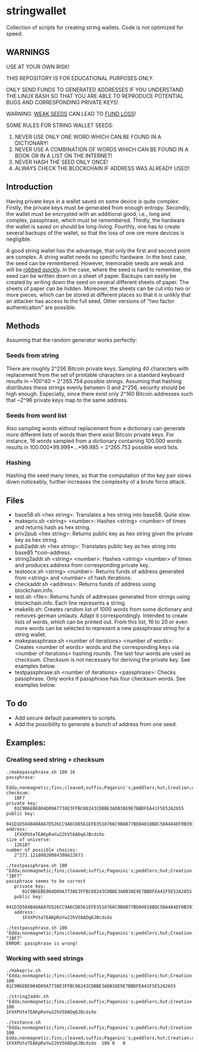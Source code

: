 # stringwallet
Collection of scripts for creating string wallets. Code is not optimized for speed.

## WARNINGS
USE AT YOUR OWN RISK!

THIS REPOSITORY IS FOR EDUCATIONAL PURPOSES ONLY.

ONLY SEND FUNDS TO GENERATED ADDRESSES IF YOU UNDERSTAND THE LINUX BASH SO THAT YOU ARE ABLE TO REPRODUCE POTENTIAL BUGS AND CORRESPONDING PRIVATE KEYS!

WARNING: [WEAK SEEDS](https://bitcointalk.org/index.php?topic=177389) CAN LEAD TO [FUND LOSS](https://www.deepdotweb.com/2016/02/18/hackers-make-103000-cracking-bitcoin-wallets/)! 

SOME RULES FOR STRING WALLET SEEDS:

1. NEVER USE ONLY ONE WORD WHICH CAN BE FOUND IN A DICTIONARY!
2. NEVER USE A COMBINATION OF WORDS WHICH CAN BE FOUND IN A BOOK OR IN A LIST ON THE INTERNET!
3. NEVER HASH THE SEED ONLY ONCE!
4. ALWAYS CHECK THE BLOCKCHAIN IF ADDRESS WAS ALREADY USED!

## Introduction
Having private keys in a wallet saved on some device is quite complex: Firstly, the private keys must be generated from enough entropy. Secondly, the wallet must be encrypted with an additional good, i.e., long and complex, passphrase, which must be remembered. Thirdly, the hardware the wallet is saved on should be long-living. Fourthly, one has to create several backups of the wallet, so that the loss of one ore more devices is negligible.

A good string wallet has the advantage, that only the first and second point are complex. A string wallet needs no specific hardware. In the best case, the seed can be remembered. However, memorable seeds are weak and will be [robbed quickly](https://www.reddit.com/r/Bitcoin/comments/1ndsxi/a_test_of_brainwallet_passphrases/). In the case, where the seed is hard to remember, the seed can be written down on a sheet of paper. Backups can easily be created by writing down the seed on several different sheets of paper. The sheets of paper can be hidden. Moreover, the sheets can be cut into two or more pieces, which can be stored at different places so that it is unlikly that an attacker has access to the full seed. Other versions of "two factor authentication" are possible.

## Methods
Assuming that the random generator works perfectly:

### Seeds from string
There are roughly 2^256 Bitcoin private keys. Sampling 40 characters with replacement from the set of printable characters on a standard keyboard results in ~100^40 = 2^265.754 possible strings. Assuming that hashing distributes these strings evenly between 0 and 2^256, security should be high enough. Especially, since there exist only 2^160 Bitcoin addresses such that ~2^96 private keys map to the same address.

### Seeds from word list
Also sampling words without replacement from a dictionary can generate more different lists of words than there exist Bitcoin private keys. For instance, 16 words sampled from a dictionary containing 100.000 words results in 100.000\*99.999\*...\*99.985 = 2^265.753 possible word lists.

### Hashing
Hashing the seed many times, so that the computation of the key pair slows down noticeably, further increases the complexity of a brute force attack.

## Files
- base58.sh \<hex string\>:
  Translates a hex string into base58. Quite slow.
- makepriv.sh \<string\> \<number\>:
  Hashes \<string\> \<number\> of times and returns hash as hex string.
- priv2pub \<hex string\>:
  Returns public key as hex string given the private key as hex string.
- pub2addr.sh \<hex string\>:
  Translates public key as hex string into base85 \*coin-address.
- string2addr.sh \<string\> \<number\>:
  Hashes \<string\> \<number\> of times and produces address from corresponding private key.
- testonce.sh \<string\> \<number\>:
  Returns funds of address generated from \<string\> and \<number\> of hash iterations.
- checkaddr.sh \<address\>:
  Returns funds of address using blockchain.info.
- test.sh \<file\>:
  Returns funds of addresses generated from strings using blockchain.info. Each line represents a string.
- makelib.sh:
  Creates random list of 1000 words from some dictionary and removes german umlauts. Adapt it correspondingly. Intended to create lists of words, which can be printed out. From this list, 16 to 20 or even more words can be selected to represent a new passphrase string for a string wallet.
- makepassphrase.sh \<number of iterations\> \<number of words\>:
  Creates \<number of words\> words and the corresponding keys via \<number of iterations\> hashing rounds. The last four words are used as checksum. Checksum is not necessary for deriving the private key. See examples below.  
- testpassphrase.sh \<number of iterations\> \<passphrase\>:
  Checks passphrase. Only works if passphrase has four checksum words. See examples below.

## To do
- Add secure default parameters to scripts.
- Add the possibility to generate a bunch of address from one seed.

## Examples:
### Creating seed string + checksum
```
./makepassphrase.sh 100 16
passphrase:
   Edda;nonmagnetic;fins;cleaved;suffix;Paganini's;peddlers;hut;Creation;disheveling;novelizes;contemptible;snitched;boyfriends;barnacled;Nahuatls
checksum:
   1BF7
private key:
   01C9B6EBE004D09A7738E3FFBC08243CDBBE3ADB38E9E7BBDFEA41F5E52A2655
public key:
   041D1D584B40A8A7D526CC9A6CD6561EFD3518766C9B6B77BD04018BDC50A484EF0B391FE89D37F6B57F0E86337DA0FF097D4279A9B93995F8B941F68DCC3F3ED8
address:
   1FXXPUteTEAKpRaYw22hV58ADq6JBcdsXo
size of universe:
   126187
number of possible choices:
   2^271.12188820084398622673
```

```
./testpassphrase.sh 100 "Edda;nonmagnetic;fins;cleaved;suffix;Paganini's;peddlers;hut;Creation;disheveling;novelizes;contemptible;snitched;boyfriends;barnacled;Nahuatls" "1BF7"
passphrase seems to be correct
   private key:
      01C9B6EBE004D09A7738E3FFBC08243CDBBE3ADB38E9E7BBDFEA41F5E52A2655
   public key:
      041D1D584B40A8A7D526CC9A6CD6561EFD3518766C9B6B77BD04018BDC50A484EF0B391FE89D37F6B57F0E86337DA0FF097D4279A9B93995F8B941F68DCC3F3ED8
   address:
      1FXXPUteTEAKpRaYw22hV58ADq6JBcdsXo
```

```
./testpassphrase.sh 100 "Edda;nonmagnetic;fins;cleaved;suffix;Paganini's;peddlers;hut;Creation;disheviling;novelizes;contemptible;snitched;boyfriends;barnacled;Nahuatls" "1BF7"
ERROR: passphrase is wrong!
```

### Working with seed strings
```
./makepriv.sh "Edda;nonmagnetic;fins;cleaved;suffix;Paganini's;peddlers;hut;Creation;disheveling;novelizes;contemptible;snitched;boyfriends;barnacled;Nahuatls" 100
01C9B6EBE004D09A7738E3FFBC08243CDBBE3ADB38E9E7BBDFEA41F5E52A2655
```

```
./string2addr.sh "Edda;nonmagnetic;fins;cleaved;suffix;Paganini's;peddlers;hut;Creation;disheveling;novelizes;contemptible;snitched;boyfriends;barnacled;Nahuatls" 100
1FXXPUteTEAKpRaYw22hV58ADq6JBcdsXo
```

```
./testonce.sh "Edda;nonmagnetic;fins;cleaved;suffix;Paganini's;peddlers;hut;Creation;disheveling;novelizes;contemptible;snitched;boyfriends;barnacled;Nahuatls" 100
Edda;nonmagnetic;fins;cleaved;suffix;Paganini's;peddlers;hut;Creation;disheveling;novelizes;contemptible;snitched;boyfriends;barnacled;Nahuatls	1FXXPUteTEAKpRaYw22hV58ADq6JBcdsXo	100	0	0
```
